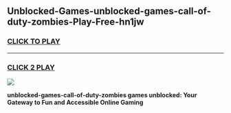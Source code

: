 
## Unblocked-Games-unblocked-games-call-of-duty-zombies-Play-Free-hn1jw
<h3>
<a href="https://premium76.site?title=unblocked-games-call-of-duty-zombies&ref=19M">CLICK TO PLAY</a></h3>
<hr>

<h3>
<a href="https://premium76.site?title=unblocked-games-call-of-duty-zombies&ref=19M">CLICK 2 PLAY</a>
  
</h3>

<a href="https://premium76.site?title=unblocked-games-call-of-duty-zombies&ref=19M"><img src="https://clearcache.store/games.png"></a>


**unblocked-games-call-of-duty-zombies games unblocked: Your Gateway to Fun and Accessible Online Gaming**
